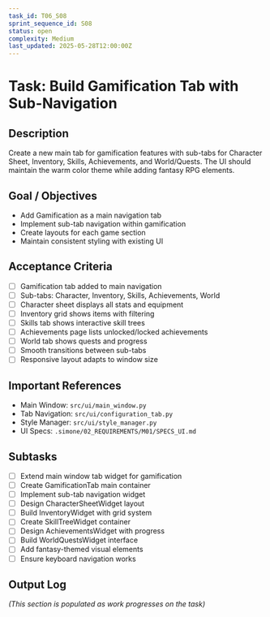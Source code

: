 ```yaml
---
task_id: T06_S08
sprint_sequence_id: S08
status: open
complexity: Medium
last_updated: 2025-05-28T12:00:00Z
---
```


# Task: Build Gamification Tab with Sub-Navigation

## Description
Create a new main tab for gamification features with sub-tabs for Character Sheet, Inventory, Skills, Achievements, and World/Quests. The UI should maintain the warm color theme while adding fantasy RPG elements.

## Goal / Objectives
- Add Gamification as a main navigation tab
- Implement sub-tab navigation within gamification
- Create layouts for each game section
- Maintain consistent styling with existing UI

## Acceptance Criteria
- [ ] Gamification tab added to main navigation
- [ ] Sub-tabs: Character, Inventory, Skills, Achievements, World
- [ ] Character sheet displays all stats and equipment
- [ ] Inventory grid shows items with filtering
- [ ] Skills tab shows interactive skill trees
- [ ] Achievements page lists unlocked/locked achievements
- [ ] World tab shows quests and progress
- [ ] Smooth transitions between sub-tabs
- [ ] Responsive layout adapts to window size

## Important References
- Main Window: `src/ui/main_window.py`
- Tab Navigation: `src/ui/configuration_tab.py`
- Style Manager: `src/ui/style_manager.py`
- UI Specs: `.simone/02_REQUIREMENTS/M01/SPECS_UI.md`

## Subtasks
- [ ] Extend main window tab widget for gamification
- [ ] Create GamificationTab main container
- [ ] Implement sub-tab navigation widget
- [ ] Design CharacterSheetWidget layout
- [ ] Build InventoryWidget with grid system
- [ ] Create SkillTreeWidget container
- [ ] Design AchievementsWidget with progress
- [ ] Build WorldQuestsWidget interface
- [ ] Add fantasy-themed visual elements
- [ ] Ensure keyboard navigation works

## Output Log
*(This section is populated as work progresses on the task)*
